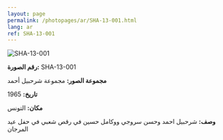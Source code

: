 ```yaml
---
layout: page
permalink: /photopages/ar/SHA-13-001.html
lang: ar
ref: SHA-13-001
---
```


![SHA-13-001](/smallimages/SHA-13-001-600.jpg)

**رقم الصورة:** SHA-13-001

**مجموعة الصور:** مجموعة شرحبيل أحمد

**تاريخ:** 1965

**مكان:** التونس

**وصف:** شرحبيل احمد وحسن سروجي ووكامل حسين في رقص شعبي في حفل عيد المرجان
